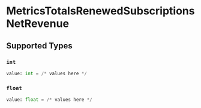 # MetricsTotalsRenewedSubscriptionsNetRevenue


## Supported Types

### `int`

```python
value: int = /* values here */
```

### `float`

```python
value: float = /* values here */
```

